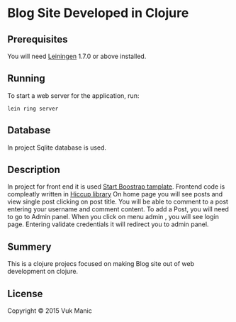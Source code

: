 # Blog Site Developed in Clojure

## Prerequisites

You will need [Leiningen][1] 1.7.0 or above installed.

[1]: https://github.com/technomancy/leiningen

## Running

To start a web server for the application, run:

    lein ring server

## Database
In project Sqlite database is used.

## Description

In project for front end it is used  [Start Boostrap tamplate][2]. Frontend code is compleatly written in [Hiccup library][3] On home page you will see posts and view single post clicking on post title. You will be able to comment to a post entering your username and comment content. To add a Post, you will need to go to Admin panel. When you click on menu admin , you will see login page. Entering validate credentials it will redirect you to admin panel.
    
[2]:http://startbootstrap.com/template-overviews/clean-blog    
[3]:http://weavejester.github.com/hiccup
## Summery

This is a  clojure projecs focused on making Blog site out of web development on clojure. 



## License
Copyright © 2015 Vuk Manic
